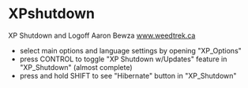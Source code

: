 # XPshutdown
XP Shutdown and Logoff
Aaron Bewza
www.weedtrek.ca

- select main options and language settings by opening "XP_Options"
- press CONTROL to toggle "XP Shutdown w/Updates" feature in "XP_Shutdown" (almost complete)
- press and hold SHIFT to see "Hibernate" button in "XP_Shutdown"
